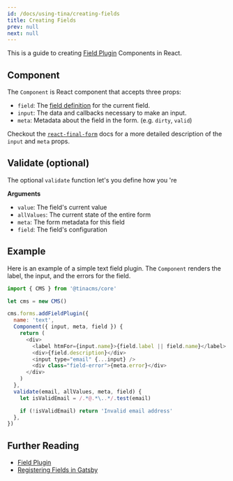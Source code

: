 ```yaml
---
id: /docs/using-tina/creating-fields
title: Creating Fields
prev: null
next: null
---
```


This is a guide to creating [Field Plugin](/docs/concepts/field-plugins) Components in React.

## Component

The `Component` is React component that accepts three props:

- `field`: The [field definition](../concepts/forms.md#field-definitions) for the current field.
- `input`: The data and callbacks necessary to make an input.
- `meta`: Metadata about the field in the form. (e.g. `dirty`, `valid`)

Checkout the [`react-final-form`](https://github.com/final-form/react-final-form#fieldrenderprops) docs for a more detailed description of the `input` and `meta` props.

## Validate (optional)

The optional `validate` function let's you define how you 're

**Arguments**

- `value`: The field's current value
- `allValues`: The current state of the entire form
- `meta`: The form metadata for this field
- `field`: The field's configuration

## Example

Here is an example of a simple text field plugin. The `Component` renders the label, the input, and the errors for the field.

```javascript
import { CMS } from '@tinacms/core'

let cms = new CMS()

cms.forms.addFieldPlugin({
  name: 'text',
  Component({ input, meta, field }) {
    return (
      <div>
        <label htmFor={input.name}>{field.label || field.name}</label>
        <div>{field.description}</div>
        <input type="email" {...input} />
        <div class="field-error">{meta.error}</div>
      </div>
    )
  },
  validate(email, allValues, meta, field) {
    let isValidEmail = /.*@.*\..*/.test(email)

    if (!isValidEmail) return 'Invalid email address'
  },
})
```

## Further Reading

- [Field Plugin](/docs/concepts/field-plugins)
- [Registering Fields in Gatsby](/docs/gatsby/custom-fields)
